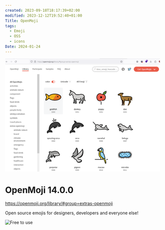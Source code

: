 ```yaml
---
created: 2023-09-18T18:17:39+02:00
modified: 2023-12-12T19:52:40+01:00
Title: OpenMoji
tags:
  - Emoji
  - OSS
  - icons
Date: 2024-01-24
---
```

![](../_asset/Pasted%20image%2020240131151521.png)

# OpenMoji 14.0.0

https://openmoji.org/library/#group=extras-openmoji

Open source emojis for designers, developers and everyone else!

![Free to use](https://openmoji.org/data/color/svg/1F64F.svg)
